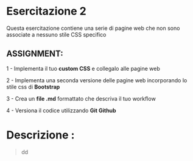 # Esercitazione 2

Questa esercitazione contiene una serie di pagine web che non sono associate a nessuno stile CSS specifico


## ASSIGNMENT:

1 - Implementa il tuo **custom CSS** e collegalo alle pagine web

2 - Implementa una seconda versione delle pagine web incorporando lo stile css di **Bootstrap**

3 - Crea un **file .md** formattato che descriva il tuo workflow

4 - Versiona il codice utilizzando **Git Github**


# Descrizione :
   >dd







